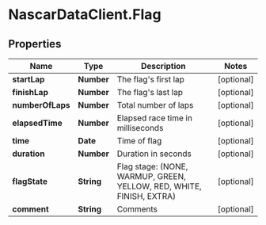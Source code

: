 # NascarDataClient.Flag

## Properties
Name | Type | Description | Notes
------------ | ------------- | ------------- | -------------
**startLap** | **Number** | The flag&#x27;s first lap | [optional] 
**finishLap** | **Number** | The flag&#x27;s last lap | [optional] 
**numberOfLaps** | **Number** | Total number of laps | [optional] 
**elapsedTime** | **Number** | Elapsed race time in milliseconds | [optional] 
**time** | **Date** | Time of flag | [optional] 
**duration** | **Number** | Duration in seconds | [optional] 
**flagState** | **String** | Flag stage:  (NONE, WARMUP, GREEN, YELLOW, RED, WHITE, FINISH, EXTRA) | [optional] 
**comment** | **String** | Comments | [optional] 
